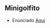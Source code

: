 
## Minigolfito

- Enunciado [Aqui](https://docs.google.com/document/u/1/d/e/2PACX-1vRFhr0lXZkZoovSdMhpqNr45HMn6NsuRTsQBJXVCDReAqqcvaOtskwIJCV9K7vIbWAXHlF2gFjaQwD9/pub "Heading link")
